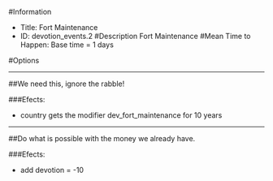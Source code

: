 #Information
 - Title: Fort Maintenance
 - ID: devotion_events.2
#Description
Fort Maintenance
#Mean Time to Happen:
Base time = 1 days

#Options

___
##We need this, ignore the rabble!

###Efects:<ul><li>country gets the modifier dev_fort_maintenance for 10 years</li></ul>

___
##Do what is possible with the money we already have.

###Efects:<ul><li>add devotion = -10</li></ul>
